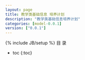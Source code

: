 ```yaml
---
layout: page
title: 教学类基础信息 培养计划
description: "教学类基础信息培养计划"
categories: [model-0.0.1]
version: ["0.0.1"]
---
```

{% include JB/setup %}
 目  录

* toc
{:toc}


